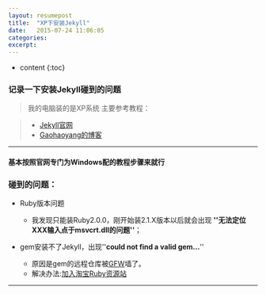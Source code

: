 ```yaml
---
layout: resumepost
title:  "XP下安装Jekyll"
date:   2015-07-24 11:06:05
categories: 
excerpt: 
---
```


* content
{:toc}


### 记录一下安装Jekyll碰到的问题

> 我的电脑装的是XP系统
> 主要参考教程：

> * [Jekyll官网](http://jekyll-windows.juthilo.com/)
> * [Gaohaoyang的博客](http://gaohaoyang.github.io/2015/02/15/create-my-blog-with-jekyll/)

---

#### 基本按照官网专门为Windows配的教程步骤来就行

### 碰到的问题：

* Ruby版本问题
    - 我发现只能装Ruby2.0.0，刚开始装2.1.X版本以后就会出现   **''无法定位XXX输入点于msvcrt.dll的问题''**；
    
* gem安装不了Jekyll，出现''**could not find a valid gem...**''
     - 原因是gem的远程仓库被[GFW](http://baike.baidu.com/link?url=R2e7DuSSs0nxVyVrsX1dC170raR-XejjhFSqPr0sNPs5h-dNzLluC_Vt-Flj1EKCR6WLU3Po4NIDpv5q4Xjhz_)墙了。
     - 解决办法:[加入淘宝Ruby资源站](http://www.cnblogs.com/limingxi/p/4292463.html)

---

